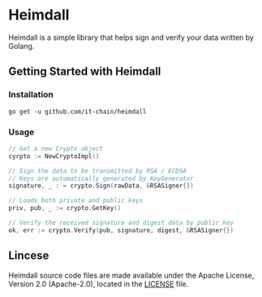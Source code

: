 # Heimdall

Heimdall is a simple library that helps sign and verify your data written by Golang.

## Getting Started with Heimdall

### Installation

```
go get -u github.com/it-chain/heimdall
```

### Usage

```Go
// Get a new Crypto object
cyrpto := NewCryptoImpl()

// Sign the data to be transmitted by RSA / ECDSA
// Keys are automatically generated by KeyGenerator
signature, _ : = crypto.Sign(rawData, &RSASigner{})

// Loads both private and public keys
priv, pub, _ := crypto.GetKey()

// Verify the received signature and digest data by public key
ok, err := crypto.Verify(pub, signature, digest, &RSASigner{})
```

## Lincese

Heimdall source code files are made available under the Apache License, Version 2.0 (Apache-2.0), located in the [LICENSE](LICENSE) file.

